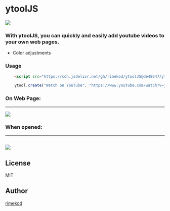# ytoolJS


![](https://i.hizliresim.com/tYpKS1.png)

### With ytoolJS, you can quickly and easily add youtube videos to your own web pages.
  - Color adjustments

### Usage
```html
    <script src="https://cdn.jsdelivr.net/gh/rimekod/ytoolJS@de48647/ytool.js"></script>
```
```js
    ytool.create("Watch on YouTube", "https://www.youtube.com/watch?v=jxi0ETwDvws", "dark");
```

### On Web Page:
---
![](https://i.hizliresim.com/HynnYa.png)

### When opened:
---
![](https://i.hizliresim.com/hyEPNS.png)
----

License
----

MIT

## Author
[rimekod](https://rimekod.com)
